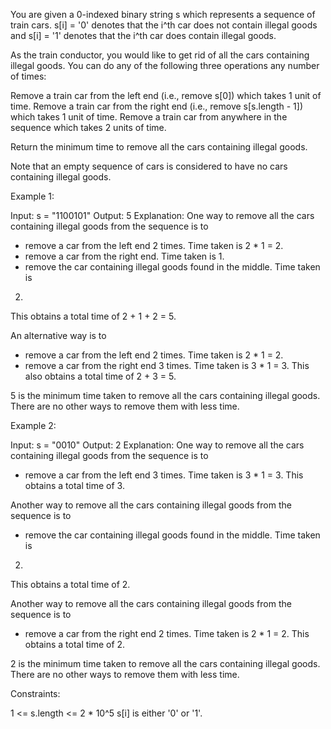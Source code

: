 You are given a 0-indexed binary string s which represents a sequence of
train cars. s[i] = '0' denotes that the i^th car does not contain illegal
goods and s[i] = '1' denotes that the i^th car does contain illegal goods.

As the train conductor, you would like to get rid of all the cars containing
illegal goods. You can do any of the following three operations any number of
times:


Remove a train car from the left end (i.e., remove s[0]) which takes 1 unit
of time.
Remove a train car from the right end (i.e., remove s[s.length - 1]) which
takes 1 unit of time.
Remove a train car from anywhere in the sequence which takes 2 units of
time.


Return the minimum time to remove all the cars containing illegal goods.

Note that an empty sequence of cars is considered to have no cars containing
illegal goods.


Example 1:


Input: s = "1100101"
Output: 5
Explanation: 
One way to remove all the cars containing illegal goods from the sequence is
to
- remove a car from the left end 2 times. Time taken is 2 * 1 = 2.
- remove a car from the right end. Time taken is 1.
- remove the car containing illegal goods found in the middle. Time taken is
2.
This obtains a total time of 2 + 1 + 2 = 5. 

An alternative way is to
- remove a car from the left end 2 times. Time taken is 2 * 1 = 2.
- remove a car from the right end 3 times. Time taken is 3 * 1 = 3.
This also obtains a total time of 2 + 3 = 5.

5 is the minimum time taken to remove all the cars containing illegal goods. 
There are no other ways to remove them with less time.


Example 2:


Input: s = "0010"
Output: 2
Explanation:
One way to remove all the cars containing illegal goods from the sequence is
to
- remove a car from the left end 3 times. Time taken is 3 * 1 = 3.
This obtains a total time of 3.

Another way to remove all the cars containing illegal goods from the sequence
is to
- remove the car containing illegal goods found in the middle. Time taken is
2.
This obtains a total time of 2.

Another way to remove all the cars containing illegal goods from the sequence
is to 
- remove a car from the right end 2 times. Time taken is 2 * 1 = 2. 
This obtains a total time of 2.

2 is the minimum time taken to remove all the cars containing illegal goods. 
There are no other ways to remove them with less time.


Constraints:


1 <= s.length <= 2 * 10^5
s[i] is either '0' or '1'.




